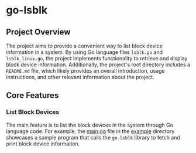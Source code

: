 # go-lsblk

## Project Overview

The project aims to provide a convenient way to list block device information in a system. By using Go language files
`lsblk.go` and `lsblk_linux.go`, the project implements functionality to retrieve and display block device information.
Additionally, the project's root directory includes a `README.md` file, which likely provides an overall introduction,
usage instructions, and other relevant information about the project.

## Core Features

### List Block Devices

The main feature is to list the block devices in the system through Go language code. For example,
the [main.go](example/main.go) file in the [example](example) directory showcases a sample program that calls
the `go-lsblk`
library to fetch and
print
block device information.
